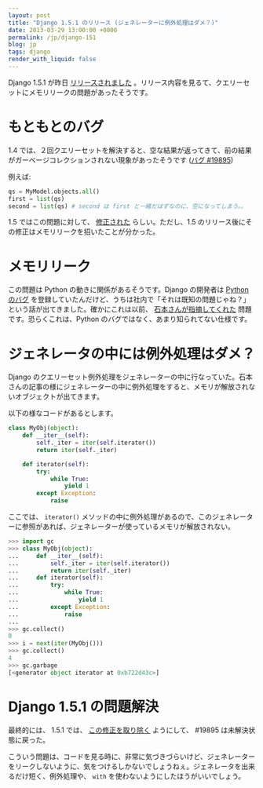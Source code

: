 ```yaml
---
layout: post
title: "Django 1.5.1 のリリース (ジェネレーターに例外処理はダメ？)"
date: 2013-03-29 13:00:00 +0000
permalink: /jp/django-151
blog: jp
tags: django
render_with_liquid: false
---
```


Django 1.5.1 が昨日
[リリースされました](https://www.djangoproject.com/weblog/2013/mar/28/django-151/)
。リリース内容を見るて、クエリーセットにメモリリークの問題があったそうです。

# もともとのバグ

1.4 では、２回クエリーセットを解決すると、空な結果が返ってきて、前の結果がガーベージコレクションされない現象があったそうです ([バグ
\#19895](https://code.djangoproject.com/ticket/19895))

例えば:

```python
qs = MyModel.objects.all()
first = list(qs)
second = list(qs) # second は first と一緒だはずなのに、空になってしまう。。
```

1.5 ではこの問題に対して、
[修正された](https://github.com/gnosek/django/commit/ce057a7d488564e0ff6e8ec7daee2730fb2a8c01)
らしい。ただし、1.5 のリリース後にその修正はメモリリークを招いたことが分かった。

# メモリリーク

この問題は Python の動きに関係があるそうです。Django の開発者は [Python
のバグ](http://bugs.python.org/issue17468)
を登録していたんだけど、うちは社内で「それは既知の問題じゃね？」という話が出てきました。確かにこれは以前、
[石本さんが指摘してくれた](http://d.hatena.ne.jp/atsuoishimoto/20110227/1298817286)
問題です。恐らくこれは、Python のバグではなく、あまり知られてない仕様です。

# ジェネレータの中には例外処理はダメ？

Django
のクエリーセット例外処理をジェネレーターの中に行なっていた。石本さんの記事の様にジェネレーターの中に例外処理をすると、メモリが解放されないオブジェクトが出てきます。

以下の様なコードがあるとします。

```python
class MyObj(object):
    def __iter__(self):
        self._iter = iter(self.iterator())
        return iter(self._iter)

    def iterator(self):
        try:
            while True:
                yield 1
        except Exception:
            raise
```

ここでは、 `iterator()`
メソッドの中に例外処理があるので、このジェネレーターに参照があれば、ジェネレーターが使っているメモリが解放されない。

```python
>>> import gc
>>> class MyObj(object):
...     def __iter__(self):
...         self._iter = iter(self.iterator())
...         return iter(self._iter)
...     def iterator(self):
...         try:
...             while True:
...                 yield 1
...         except Exception:
...             raise
...
>>> gc.collect()
0
>>> i = next(iter(MyObj()))
>>> gc.collect()
4
>>> gc.garbage
[<generator object iterator at 0xb722d43c>]
```

# Django 1.5.1 の問題解決

最終的には、 1.5.1 では、
[この修正を取り除く](https://github.com/django/django/commit/b91067d9aa42e31d4375e00a703beaacdb30d608)
ようにして、 \#19895 は未解決状態に戻った。

こういう問題は、コードを見る時に、非常に気づきづらいけど、ジェネレーターをリークしないように、気をつけるしかないでしょうねぇ。ジェネレータを出来るだけ短く、例外処理や、
`with` を使わないようにしたほうがいいでしょう。
